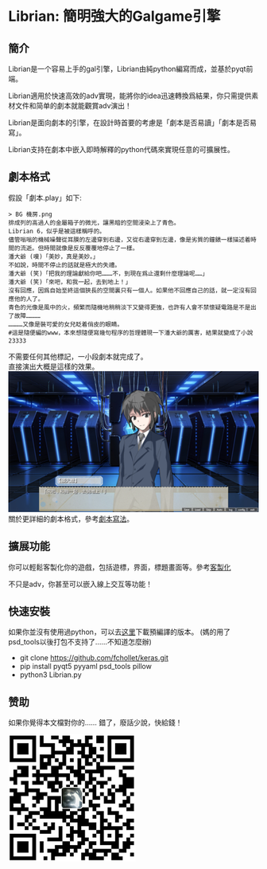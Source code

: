 # Librian: 簡明強大的Galgame引擎

## 簡介
Librian是一个容易上手的gal引擎，Librian由純python編寫而成，並基於pyqt前端。

Librian適用於快速高效的adv實現，能將你的idea迅速轉換爲結果，你只需提供素材文件和简单的劇本就能觀賞adv演出！

Librian是面向劇本的引擎，在設計時首要的考慮是「劇本是否易讀」「劇本是否易寫」。

Librian支持在劇本中嵌入即時解釋的python代碼來實現任意的可擴展性。


## 劇本格式

假設「劇本.play」如下:
   
    > BG 機房.png
    排成列的高過人的金屬箱子的微光，讓黑暗的空間浸染上了青色。
    Librian 6，似乎是被這樣稱呼的。
    儘管嗡嗡的機械噪聲從耳膜的左邊穿到右邊，又從右邊穿到左邊，像是劣質的鐘錶一樣描述着時間的流逝。但時間就像是反反覆覆地停止了一樣。
    潘大爺 (嘆)「美妙，真是美妙。」
    不如說，時間不停止的話就是極大的失禮。
    潘大爺 (笑)「把我的理論獻給你吧………不，到現在爲止還剩什麼理論呢……」
    潘大爺 (笑)「來吧，和我一起，去到地上！」
    沒有回應，因爲自始至終這個狹長的空間裏只有一個人。如果他不回應自己的話，就一定沒有回應他的人了。
    青色的光像是風中的火，頻繁而隨機地稍稍淡下又變得更強，也許有人會不禁懷疑電路是不是出了故障…………
    …………又像是裝可愛的女兒眨着俏皮的眼睛。
    #這是隨便編的www，本來想隨便寫幾句程序的哲理體現一下潘大爺的厲害，結果就變成了小說23333
不需要任何其他標記，一小段劇本就完成了。   
直接演出大概是這樣的效果。   
![圖1](樣例_潘大爺.jpg)
關於更詳細的劇本格式，參考[劇本寫法](用戶指南/劇本寫法.md)。

## 擴展功能

你可以輕鬆客製化你的遊戲，包括遊標，界面，標題畫面等。參考[客製化](用戶指南/客製化你的遊戲.md)

不只是adv，你甚至可以嵌入線上交互等功能！

## 快速安裝

如果你並沒有使用過python，可以去[这里]()下載預編譯的版本。
(媽的用了psd_tools以後打包不支持了……不知道怎麼辦)

+ git clone https://github.com/fchollet/keras.git
+ pip install pyqt5 pyyaml psd_tools pillow
+ python3 Librian.py

## 赞助

如果你覺得本文檔對你的……
錯了，廢話少說，快給錢！

![圖1](支付寶.jpg)

